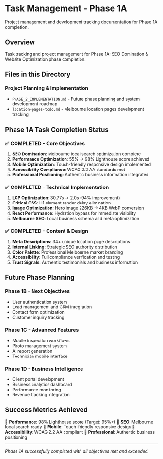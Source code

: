 # Task Management - Phase 1A

Project management and development tracking documentation for Phase 1A completion.

## Overview

Task tracking and project management for Phase 1A: SEO Domination & Website Optimization phase completion.

## Files in this Directory

### Project Planning & Implementation
- `PHASE_2_IMPLEMENTATION.md` - Future phase planning and system development roadmap
- `location-pages-todo.md` - Melbourne location pages development tracking

## Phase 1A Task Completion Status

### ✅ COMPLETED - Core Objectives
1. **SEO Domination**: Melbourne local search optimization complete
2. **Performance Optimization**: 55% → 98% Lighthouse score achieved
3. **Mobile Optimization**: Touch-friendly responsive design implemented
4. **Accessibility Compliance**: WCAG 2.2 AA standards met
5. **Professional Positioning**: Authentic business information integrated

### ✅ COMPLETED - Technical Implementation
1. **LCP Optimization**: 30.77s → 2.0s (94% improvement)
2. **Critical CSS**: H1 element render delay elimination
3. **Image Optimization**: Hero image 226KB → 4KB WebP conversion
4. **React Performance**: Hydration bypass for immediate visibility
5. **Melbourne SEO**: Local business schema and meta optimization

### ✅ COMPLETED - Content & Design
1. **Meta Descriptions**: 34+ unique location page descriptions
2. **Internal Linking**: Strategic SEO authority distribution
3. **Color Palette**: Professional Melbourne market branding
4. **Accessibility**: Full compliance verification and testing
5. **Trust Signals**: Authentic testimonials and business information

## Future Phase Planning

### Phase 1B - Next Objectives
- User authentication system
- Lead management and CRM integration
- Contact form optimization
- Customer inquiry tracking

### Phase 1C - Advanced Features
- Mobile inspection workflows
- Photo management system
- AI report generation
- Technician mobile interface

### Phase 1D - Business Intelligence
- Client portal development
- Business analytics dashboard
- Performance monitoring
- Revenue tracking integration

## Success Metrics Achieved

🎯 **Performance**: 98% Lighthouse score (Target: 95%+)
🎯 **SEO**: Melbourne local search ready
🎯 **Mobile**: Touch-friendly responsive design
🎯 **Accessibility**: WCAG 2.2 AA compliant
🎯 **Professional**: Authentic business positioning

---

*Phase 1A successfully completed with all objectives met and exceeded.*